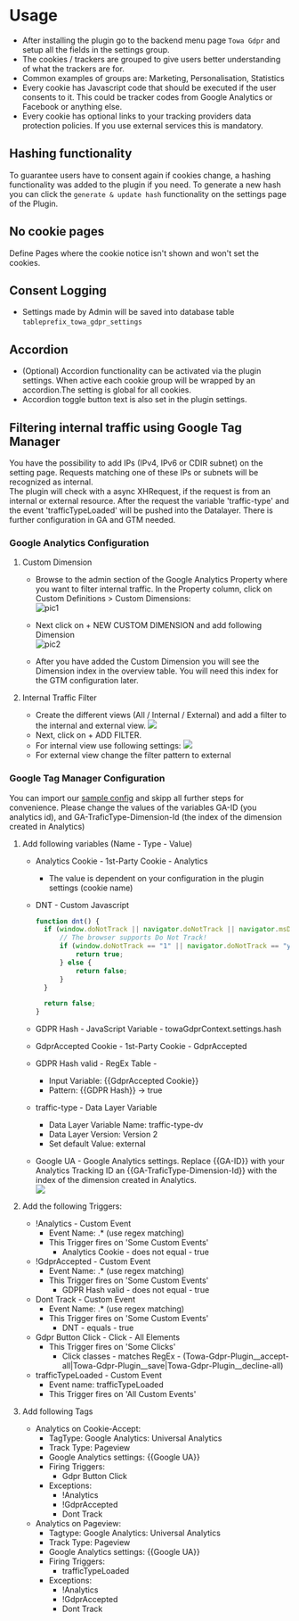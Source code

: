 # Usage
- After installing the plugin go to the backend menu page `Towa Gdpr` and setup all the fields in the settings group.
- The cookies / trackers are grouped to give users better understanding of what the trackers are for. 
- Common examples of groups are: Marketing, Personalisation, Statistics
- Every cookie has Javascript code that should be executed if the user consents to it. This could be tracker codes from Google Analytics or Facebook or anything else.
- Every cookie has optional links to your tracking providers data protection policies. If you use external services this is mandatory.

## Hashing functionality
To guarantee users have to consent again if cookies change, a hashing functionality was added to the plugin if you need. 
To generate a new hash you can click the `generate & update hash` functionality on the settings page of the Plugin.

## No cookie pages
Define Pages where the cookie notice isn't shown and won't set the cookies.

## Consent Logging
- Settings made by Admin will be saved into database table `tableprefix_towa_gdpr_settings`

## Accordion
- (Optional) Accordion functionality can be activated via the plugin settings. When active each cookie group will be wrapped by an accordion.The setting is global for all cookies. 
- Accordion toggle button text is also set in the plugin settings.

## Filtering internal traffic using Google Tag Manager
You have the possibility to add IPs (IPv4, IPv6 or CDIR subnet) on the setting page. Requests matching one of these IPs or subnets will be recognized as internal.  
The plugin will check with a async XHRequest, if the request is from an internal or external resource. After the request the variable 'traffic-type' and the event 'trafficTypeLoaded' will be pushed into the Datalayer.
There is further configuration in GA and GTM needed.

### Google Analytics Configuration 

1. Custom Dimension  
   * Browse to the admin section of the Google Analytics Property where you want to filter internal traffic. In the Property column, click on Custom Definitions > Custom Dimensions:  
   ![pic1](assets/images/iprange/ga-custom-dim-1.jpg)
     
   * Next click on + NEW CUSTOM DIMENSION and add following Dimension   
   ![pic2](assets/images/iprange/ga-custom-dim-2.png)
   
   * After you have added the Custom Dimension you will see the Dimension index in the overview table. You will need this index for the GTM configuration later.  

2. Internal Traffic Filter
   * Create the different views (All / Internal / External) and add a filter to the internal and external view.
   ![](assets/images/iprange/ga-traffic-filter-1.jpg)  
   * Next, click on + ADD FILTER.
   * For internal view use following settings:
   ![](assets/images/iprange/ga-traffic-filter-2.png)
   * For external view change the filter pattern to external

### Google Tag Manager Configuration 

You can import our [sample config](example/gtm-example-config.json) and skipp all further steps for convenience.
Please change the values of the variables GA-ID (you analytics id), and GA-TraficType-Dimension-Id (the index of the dimension created in Analytics)
 
 1. Add following variables (Name - Type - Value)
    * Analytics Cookie - 1st-Party Cookie - Analytics 
      * The value is dependent on your configuration in the plugin settings (cookie name)
    * DNT - Custom Javascript 
      ```javascript
      function dnt() {
        if (window.doNotTrack || navigator.doNotTrack || navigator.msDoNotTrack || 'msTrackingProtectionEnabled' in window.external) {
            // The browser supports Do Not Track!
            if (window.doNotTrack == "1" || navigator.doNotTrack == "yes" || navigator.doNotTrack == "1" || navigator.msDoNotTrack == "1" || window.external.msTrackingProtectionEnabled()) {
                return true;
            } else {
                return false;
            }
        }
    
        return false;
      }
      ```
      
    * GDPR Hash - JavaScript Variable - towaGdprContext.settings.hash
    * GdprAccepted Cookie - 1st-Party Cookie - GdprAccepted
    * GDPR Hash valid - RegEx Table - 
      * Input Variable: {{GdprAccepted Cookie}}
      * Pattern: {{GDPR Hash}} -> true
    * traffic-type - Data Layer Variable 
      * Data Layer Variable Name: traffic-type-dv
      * Data Layer Version: Version 2
      * Set default Value: external 
    * Google UA - Google Analytics settings. Replace {{GA-ID}} with your Analytics Tracking ID an {{GA-TraficType-Dimension-Id}} with the index of the dimension created in Analytics.  
      ![](assets/images/iprange/gtm-ua-1.png)  
        
 2. Add the following Triggers:
    * !Analytics - Custom Event
      * Event Name: .* (use regex matching)
      * This Trigger fires on 'Some Custom Events'
        * Analytics Cookie - does not equal - true
    * !GdprAccepted - Custom Event
      * Event Name: .* (use regex matching)
      * This Trigger fires on 'Some Custom Events'
         * GDPR Hash valid - does not equal - true
    * Dont Track - Custom Event
      * Event Name: .* (use regex matching)
      * This Trigger fires on 'Some Custom Events'
         * DNT - equals - true
    * Gdpr Button Click - Click - All Elements
      * This Trigger fires on 'Some Clicks'
         * Click classes - matches RegEx - (Towa-Gdpr-Plugin__accept-all|Towa-Gdpr-Plugin__save|Towa-Gdpr-Plugin__decline-all)
    * trafficTypeLoaded - Custom Event 
      * Event name: trafficTypeLoaded
      * This Trigger fires on 'All Custom Events'
  
  3. Add following Tags
     * Analytics on Cookie-Accept:
        * TagType: Google Analytics: Universal Analytics
        * Track Type: Pageview
        * Google Analytics settings: {{Google UA}}
        * Firing Triggers:
            * Gdpr Button Click
        * Exceptions:
           * !Analytics
           * !GdprAccepted
           * Dont Track
     * Analytics on Pageview:
        * Tagtype: Google Analytics: Universal Analytics
        * Track Type: Pageview
        * Google Analytics settings: {{Google UA}}
        * Firing Triggers:
            * trafficTypeLoaded
        * Exceptions:
           * !Analytics
           * !GdprAccepted
           * Dont Track
